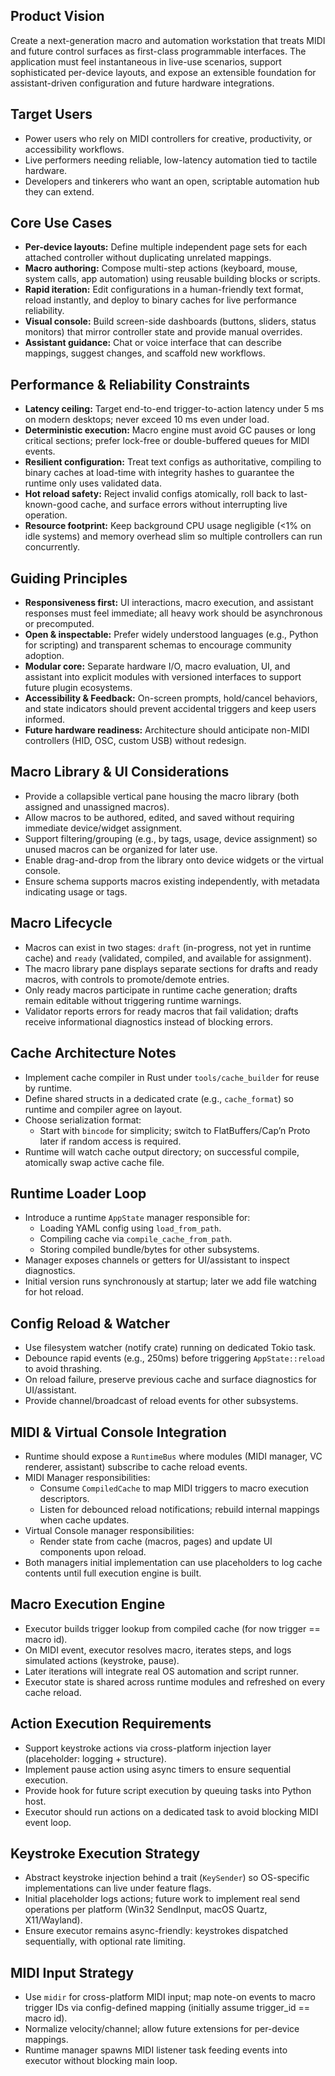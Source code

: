 ## Product Vision

Create a next-generation macro and automation workstation that treats MIDI and future control surfaces as first-class programmable interfaces. The application must feel instantaneous in live-use scenarios, support sophisticated per-device layouts, and expose an extensible foundation for assistant-driven configuration and future hardware integrations.

## Target Users
- Power users who rely on MIDI controllers for creative, productivity, or accessibility workflows.
- Live performers needing reliable, low-latency automation tied to tactile hardware.
- Developers and tinkerers who want an open, scriptable automation hub they can extend.

## Core Use Cases
- **Per-device layouts:** Define multiple independent page sets for each attached controller without duplicating unrelated mappings.
- **Macro authoring:** Compose multi-step actions (keyboard, mouse, system calls, app automation) using reusable building blocks or scripts.
- **Rapid iteration:** Edit configurations in a human-friendly text format, reload instantly, and deploy to binary caches for live performance reliability.
- **Visual console:** Build screen-side dashboards (buttons, sliders, status monitors) that mirror controller state and provide manual overrides.
- **Assistant guidance:** Chat or voice interface that can describe mappings, suggest changes, and scaffold new workflows.

## Performance & Reliability Constraints
- **Latency ceiling:** Target end-to-end trigger-to-action latency under 5 ms on modern desktops; never exceed 10 ms even under load.
- **Deterministic execution:** Macro engine must avoid GC pauses or long critical sections; prefer lock-free or double-buffered queues for MIDI events.
- **Resilient configuration:** Treat text configs as authoritative, compiling to binary caches at load-time with integrity hashes to guarantee the runtime only uses validated data.
- **Hot reload safety:** Reject invalid configs atomically, roll back to last-known-good cache, and surface errors without interrupting live operation.
- **Resource footprint:** Keep background CPU usage negligible (<1% on idle systems) and memory overhead slim so multiple controllers can run concurrently.

## Guiding Principles
- **Responsiveness first:** UI interactions, macro execution, and assistant responses must feel immediate; all heavy work should be asynchronous or precomputed.
- **Open & inspectable:** Prefer widely understood languages (e.g., Python for scripting) and transparent schemas to encourage community adoption.
- **Modular core:** Separate hardware I/O, macro evaluation, UI, and assistant into explicit modules with versioned interfaces to support future plugin ecosystems.
- **Accessibility & Feedback:** On-screen prompts, hold/cancel behaviors, and state indicators should prevent accidental triggers and keep users informed.
- **Future hardware readiness:** Architecture should anticipate non-MIDI controllers (HID, OSC, custom USB) without redesign.
## Macro Library & UI Considerations

- Provide a collapsible vertical pane housing the macro library (both assigned and unassigned macros).
- Allow macros to be authored, edited, and saved without requiring immediate device/widget assignment.
- Support filtering/grouping (e.g., by tags, usage, device assignment) so unused macros can be organized for later use.
- Enable drag-and-drop from the library onto device widgets or the virtual console.
- Ensure schema supports macros existing independently, with metadata indicating usage or tags.
## Macro Lifecycle
- Macros can exist in two stages: `draft` (in-progress, not yet in runtime cache) and `ready` (validated, compiled, and available for assignment).
- The macro library pane displays separate sections for drafts and ready macros, with controls to promote/demote entries.
- Only ready macros participate in runtime cache generation; drafts remain editable without triggering runtime warnings.
- Validator reports errors for ready macros that fail validation; drafts receive informational diagnostics instead of blocking errors.
## Cache Architecture Notes
- Implement cache compiler in Rust under `tools/cache_builder` for reuse by runtime.
- Define shared structs in a dedicated crate (e.g., `cache_format`) so runtime and compiler agree on layout.
- Choose serialization format:
  - Start with `bincode` for simplicity; switch to FlatBuffers/Cap’n Proto later if random access is required.
- Runtime will watch cache output directory; on successful compile, atomically swap active cache file.
## Runtime Loader Loop
- Introduce a runtime `AppState` manager responsible for:
  - Loading YAML config using `load_from_path`.
  - Compiling cache via `compile_cache_from_path`.
  - Storing compiled bundle/bytes for other subsystems.
- Manager exposes channels or getters for UI/assistant to inspect diagnostics.
- Initial version runs synchronously at startup; later we add file watching for hot reload.
## Config Reload & Watcher
- Use filesystem watcher (notify crate) running on dedicated Tokio task.
- Debounce rapid events (e.g., 250ms) before triggering `AppState::reload` to avoid thrashing.
- On reload failure, preserve previous cache and surface diagnostics for UI/assistant.
- Provide channel/broadcast of reload events for other subsystems.
## MIDI & Virtual Console Integration
- Runtime should expose a `RuntimeBus` where modules (MIDI manager, VC renderer, assistant) subscribe to cache reload events.
- MIDI Manager responsibilities:
  - Consume `CompiledCache` to map MIDI triggers to macro execution descriptors.
  - Listen for debounced reload notifications; rebuild internal mappings when cache updates.
- Virtual Console manager responsibilities:
  - Render state from cache (macros, pages) and update UI components upon reload.
- Both managers initial implementation can use placeholders to log cache contents until full execution engine is built.
## Macro Execution Engine
- Executor builds trigger lookup from compiled cache (for now trigger == macro id).
- On MIDI event, executor resolves macro, iterates steps, and logs simulated actions (keystroke, pause).
- Later iterations will integrate real OS automation and script runner.
- Executor state is shared across runtime modules and refreshed on every cache reload.
## Action Execution Requirements
- Support keystroke actions via cross-platform injection layer (placeholder: logging + structure).
- Implement pause action using async timers to ensure sequential execution.
- Provide hook for future script execution by queuing tasks into Python host.
- Executor should run actions on a dedicated task to avoid blocking MIDI event loop.
## Keystroke Execution Strategy
- Abstract keystroke injection behind a trait (`KeySender`) so OS-specific implementations can live under feature flags.
- Initial placeholder logs actions; future work to implement real send operations per platform (Win32 SendInput, macOS Quartz, X11/Wayland).
- Ensure executor remains async-friendly: keystrokes dispatched sequentially, with optional rate limiting.
## MIDI Input Strategy
- Use `midir` for cross-platform MIDI input; map note-on events to macro trigger IDs via config-defined mapping (initially assume trigger_id == macro id).
- Normalize velocity/channel; allow future extensions for per-device mappings.
- Runtime manager spawns MIDI listener task feeding events into executor without blocking main loop.
